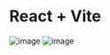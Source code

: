 # React + Vite

![image](https://github.com/dev-cristiano/dental-clean/assets/68485884/0293f5f5-9ed9-4485-a6a1-0dcabebb9bae)
![image](https://github.com/dev-cristiano/dental-clean/assets/68485884/19b190ce-9f98-4a7c-ad19-cd12204fbfb4)
